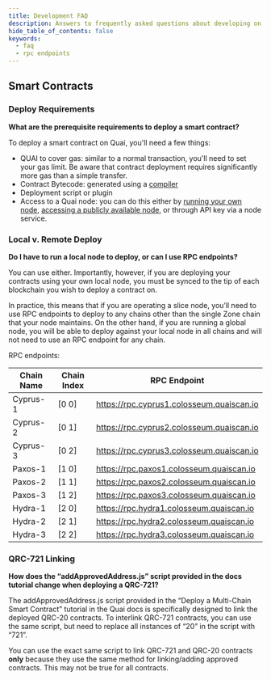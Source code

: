 ```yaml
---
title: Development FAQ
description: Answers to frequently asked questions about developing on Quai Network.
hide_table_of_contents: false
keywords:
  - faq
  - rpc endpoints
---
```


## Smart Contracts

### Deploy Requirements

**What are the prerequisite requirements to deploy a smart contract?**

To deploy a smart contract on Quai, you'll need a few things:

- QUAI to cover gas: similar to a normal transaction, you'll need to set your gas limit. Be aware that contract deployment requires significantly more gas than a simple transfer.
- Contract Bytecode: generated using a [compiler](https://www.alchemy.com/overviews/solidity-compiler)
- Deployment script or plugin
- Access to a Quai node: you can do this either by [running your own node](/participate/node/start-a-node.md), [accessing a publicly available node](/develop/networks.md), or through API key via a node service.

### Local v. Remote Deploy

**Do I have to run a local node to deploy, or can I use RPC endpoints?**

You can use either. Importantly, however, if you are deploying your contracts using your own local node, you must be synced to the tip of each blockchain you wish to deploy a contract on.

In practice, this means that if you are operating a slice node, you’ll need to use RPC endpoints to deploy to any chains other than the single Zone chain that your node maintains. On the other hand, if you are running a global node, you will be able to deploy against your local node in all chains and will not need to use an RPC endpoint for any chain.

RPC endpoints:

| Chain Name | Chain Index | RPC Endpoint                              |
| ---------- | ----------- | ----------------------------------------- |
| Cyprus-1   | [0 0]       | https://rpc.cyprus1.colosseum.quaiscan.io |
| Cyprus-2   | [0 1]       | https://rpc.cyprus2.colosseum.quaiscan.io |
| Cyprus-3   | [0 2]       | https://rpc.cyprus3.colosseum.quaiscan.io |
| Paxos-1    | [1 0]       | https://rpc.paxos1.colosseum.quaiscan.io  |
| Paxos-2    | [1 1]       | https://rpc.paxos2.colosseum.quaiscan.io  |
| Paxos-3    | [1 2]       | https://rpc.paxos3.colosseum.quaiscan.io  |
| Hydra-1    | [2 0]       | https://rpc.hydra1.colosseum.quaiscan.io  |
| Hydra-2    | [2 1]       | https://rpc.hydra2.colosseum.quaiscan.io  |
| Hydra-3    | [2 2]       | https://rpc.hydra3.colosseum.quaiscan.io  |

### QRC-721 Linking

**How does the “addApprovedAddress.js” script provided in the docs tutorial change when deploying a QRC-721?**

The addApprovedAddress.js script provided in the “Deploy a Multi-Chain Smart Contract” tutorial in the Quai docs is specifically designed to link the deployed QRC-20 contracts. To interlink QRC-721 contracts, you can use the same script, but need to replace all instances of “20” in the script with “721”.

You can use the exact same script to link QRC-721 and QRC-20 contracts **only** because they use the same method for linking/adding approved contracts. This may not be true for all contracts.
